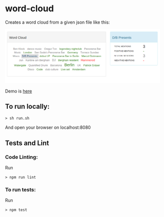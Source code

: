 # word-cloud
Creates a word cloud from a given json file like this:

![Word Cloud](word-cloud.png)

Demo is [here](http://crop.floodbit.org/~chudaol/wordcloud/index.html)

## To run locally:
    
    > sh run.sh

And open your browser on localhost:8080

## Tests and Lint
### Code Linting:
Run

    > npm run lint
    
### To run tests:
Run

    > npm test
